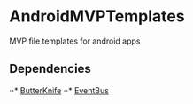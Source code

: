 # AndroidMVPTemplates
MVP file templates for android apps

## Dependencies
⋅⋅* [ButterKnife](https://github.com/JakeWharton/butterknife)
⋅⋅* [EventBus](https://github.com/greenrobot/EventBus)
